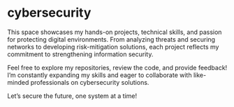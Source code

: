 # cybersecurity

This space showcases my hands-on projects, technical skills, and passion for protecting digital environments. From analyzing threats and securing networks to developing risk-mitigation solutions, each project reflects my commitment to strengthening information security.

Feel free to explore my repositories, review the code, and provide feedback! I’m constantly expanding my skills and eager to collaborate with like-minded professionals on cybersecurity solutions.

Let’s secure the future, one system at a time!
